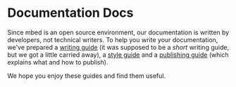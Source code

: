 # Documentation Docs

Since mbed is an open source environment, our documentation is written by developers, not technical writers. To help you write your documentation, we've prepared a [writing guide](writing_guide.md) (it was supposed to be a *short* writing guide, but we got a little carried away), a [style guide](style_guide.md) and a [publishing guide](publishing_guide.md) (which explains what and how to publish).

We hope you enjoy these guides and find them useful. 
